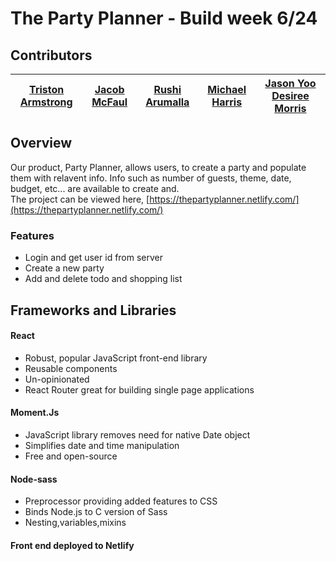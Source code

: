 
# The Party Planner - Build week 6/24
## Contributors 
|[Triston Armstrong]( https://github.com/Tarmstrong95)                                                                                          |                                                                                              [Jacob McFaul ](https://github.com/McTrip777)                                                                                               |                                                                                       [Rushi Arumalla ](https://github.com/rushi444)                                                                                       |                                                                                      [Michael Harris](https://github.com/immichaelharris)                                                                                      |                                                                                    [Jason Yoo](https://github.com/JasonYoo) [Desiree Morris](https://github.com/desiquinn)                                                                                     |
| :-----------------------------------------------------------------------------------------------------------------------------------------------------------------------------------------------------------------------------: | :--------------------------------------------------------------------------------------------------------------------------------------------------------------------------------------------------------------------------------------: | :------------------------------------------------------------------------------------------------------------------------------------------------------------------------------------------------------------------------: | :----------------------------------------------------------------------------------------------------------------------------------------------------------------------------------------------------------------------: | :-----------------------------------------------------------------------------------------------------------------------------------------------------------------------------------------------------------------------: |

## Overview
Our product, Party Planner,  allows users, to create a party and populate them with relavent info. Info such as number of guests, theme, date, budget, etc... are available to create and. <br>
The project can be viewed here, [https://thepartyplanner.netlify.com/](https://thepartyplanner.netlify.com/)
### Features
  * Login and get user id from server 
  * Create a new party
  * Add and delete todo and shopping list
## Frameworks and Libraries 
#### React
* Robust, popular JavaScript front-end library
* Reusable components
* Un-opinionated
* React Router great for building single page applications
#### Moment.Js
* JavaScript library removes need for native Date object
* Simplifies date and time manipulation
* Free and open-source
  
#### Node-sass
* Preprocessor providing added features to CSS
* Binds Node.js to C version of Sass
* Nesting,variables,mixins

#### Front end deployed to Netlify
